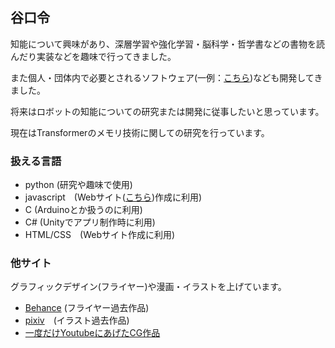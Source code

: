 ## 谷口令

知能について興味があり、深層学習や強化学習・脳科学・哲学書などの書物を読んだり実装などを趣味で⾏ってきました。

また個⼈・団体内で必要とされるソフトウェア(一例：[こちら](https://github.com/TANIGUCHIREI/unity_for_museum_club))なども開発してきました。

将来はロボットの知能についての研究または開発に従事したいと思っています。

現在はTransformerのメモリ技術に関しての研究を行っています。


### 扱える言語
- python (研究や趣味で使用)
- javascript　(Webサイト([こちら](https://yuruyuru-search.com/))作成に利用)
- C (Arduinoとか扱うのに利用)
- C# (Unityでアプリ制作時に利用)
- HTML/CSS　(Webサイト作成に利用)

### 他サイト

グラフィックデザイン(フライヤー)や漫画・イラストを上げています。

- [Behance](https://www.behance.net/3c2318bd) (フライヤー過去作品)
- [pixiv](https://www.pixiv.net/users/20525860)　(イラスト過去作品)
- [一度だけYoutubeにあげたCG作品](https://www.youtube.com/watch?v=eZlA_81eDMU)
